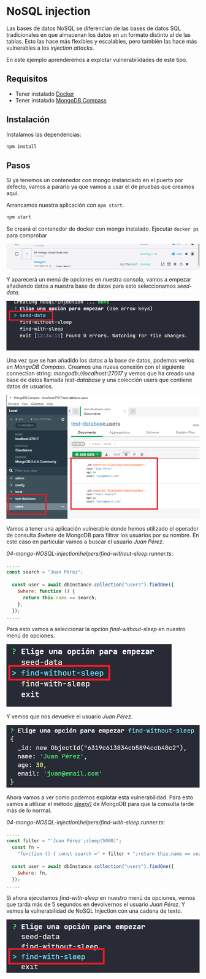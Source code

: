 # NoSQL injection

Las bases de datos NoSQL se diferencian de las bases de datos SQL tradicionales en que almacenan los datos en un formato distinto al de las tablas. Esto las hace más flexibles y escalables, pero también las hace más vulnerables a los _injection attacks_.

En este ejemplo aprenderemos a explotar vulnerabilidades de este tipo.

## Requisitos

- Tener instalado [Docker](https://www.docker.com/products/docker-desktop)
- Tener instalado [MongoDB Compass](https://www.mongodb.com/try/download/compass)

## Instalación

Instalamos las dependencias:

```bash
npm install
```

## Pasos

Si ya tenemos un contenedor con mongo instanciado en el puerto por defecto, vamos a pararlo ya que vamos a usar el de pruebas que creamos aquí.

Arrancamos nuestra aplicación con `npm start`.

```bash
npm start
```

Se creará el contenedor de docker con mongo instalado. Ejecutar `docker ps` para comprobar

![01](assets/01.png)

Y aparecerá un menú de opciones en nuestra consola, vamos a empezar añadiendo datos a nuestra base de datos para esto seleccionamos _seed-data_.

![02](assets/02.png)

Una vez que se han añadido los datos a la base de datos, podemos verlos en _MongoDB Compass_. Creamos una nueva conexión con el siguiente connection string: _mongodb://localhost:27017_ y vemos que ha creado una base de datos llamada _test-database_ y una colección users que contiene datos de usuarios.

![03](assets/03.png)

Vamos a tener una aplicación vulnerable donde hemos utilizado el operador de consulta _$where_ de MongoDB para filtrar los usuarios por su nombre. En este caso en particular vamos a buscar el usuario _Juan Pérez_.

_04-mongo-NOSQL-injection\helpers/find-without-sleep.runner.ts_:

```js
.....
const search = "Juan Pérez";

  const user = await dbInstance.collection("users").findOne({
    $where: function () {
      return this.name == search;
    },
  });
.....
```

Para esto vamos a seleccionar la opción _find-without-sleep_ en nuestro menú de opciones.

![04](assets/04.png)

Y vemos que nos devuelve el usuario _Juan Pérez_.

![05](assets/05.png)

Ahora vamos a ver como podemos explotar esta vulnerabilidad. Para esto vamos a utilizar el método [_sleep()_](https://www.mongodb.com/docs/manual/reference/method/sleep/) de MongoDB para que la consulta tarde más de lo normal.

_04-mongo-NOSQL-injection\helpers/find-with-sleep.runner.ts_:

```js
.....
const filter = "'Juan Pérez';sleep(5000)";
  const fn =
    "function () { const search =" + filter + ";return this.name == search;}";

  const user = await dbInstance.collection("users").findOne({
    $where: fn,
  });
.....
```

Si ahora ejecutamos _find-with-sleep_ en nuestro menú de opciones, vemos que tarda más de 5 segundos en devolvernos el usuario _Juan Pérez_. Y vemos la vulnerabilidad de NoSQL Injection con una cadena de texto.

![06](assets/06.png)
